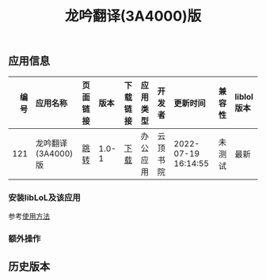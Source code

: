 ﻿---
id: 121
title: 龙吟翻译(3A4000)版
toc: true
weight: 121
---

## 应用信息 
|   编号 | 应用名称          | 页面链接                                       | 版本    | 下载链接                                                                   | 应用类型   | 开发者   | 更新时间                | 兼容性   | liblol版本   |
|-----:|:--------------|:-------------------------------------------|:------|:-----------------------------------------------------------------------|:-------|:------|:--------------------|:------|:-----------|
|  121 | 龙吟翻译(3A4000)版 | [跳转](http://app.loongapps.cn/#/detail/121) | 1.0-1 | [下载](http://113.24.212.22:8090/upload/file/longyin_1.0.1_mips64el.deb) | 办公应用   | 云顶书院  | 2022-07-19 16:14:55 | 未测试   | 最新         |
### 安装libLoL及该应用 
参考[使用方法](/docs/usage) 
### 额外操作 


## 历史版本 
 